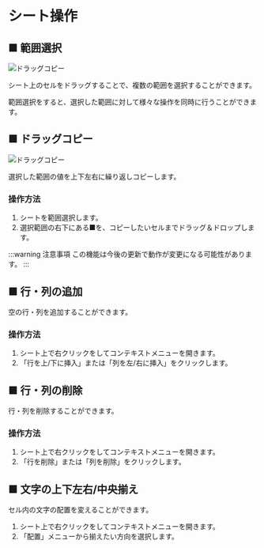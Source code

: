 # シート操作

## ■ 範囲選択

![ドラッグコピー](/csv-plus/assets/img/features/range_selection.png)

シート上のセルをドラッグすることで、複数の範囲を選択することができます。

範囲選択をすると、選択した範囲に対して様々な操作を同時に行うことができます。


## ■ ドラッグコピー

![ドラッグコピー](/csv-plus/assets/img/features/drag_copy.png)

選択した範囲の値を上下左右に繰り返しコピーします。

### 操作方法

1. シートを範囲選択します。
2. 選択範囲の右下にある■を、コピーしたいセルまでドラッグ＆ドロップします。

:::warning 注意事項
この機能は今後の更新で動作が変更になる可能性があります。
:::


## ■ 行・列の追加

空の行・列を追加することができます。

### 操作方法

1. シート上で右クリックをしてコンテキストメニューを開きます。
2. 「行を上/下に挿入」または「列を左/右に挿入」をクリックします。


## ■ 行・列の削除

行・列を削除することができます。

### 操作方法

1. シート上で右クリックをしてコンテキストメニューを開きます。
2. 「行を削除」または「列を削除」をクリックします。


## ■ 文字の上下左右/中央揃え

セル内の文字の配置を変えることができます。

1. シート上で右クリックをしてコンテキストメニューを開きます。
2. 「配置」メニューから揃えたい方向を選択します。


<br>
<br>
<br>

<!-- CSV+使い方 -->
<ins class="adsbygoogle"
style="display:block"
data-ad-client="ca-pub-9835503912749997"
data-ad-slot="2237157972"
data-ad-format="auto"
data-full-width-responsive="true"></ins>
<script>
     (adsbygoogle = window.adsbygoogle || []).push({});
</script>
